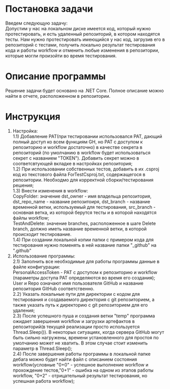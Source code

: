 # Постановка задачи<br />
 Введем следующую задачу: <br />
 Допустим у нас на локальном диске имеется код, который нужно протестировать, и есть удаленный репозиторий, в котором находятся тесты. Нам нужно протестировать имеющийся у нас код, загрузив его в репозиторий с тестами, получить локально результат тестирования кода и работы workflow и отменить любые изменения в репозитории, которые могли произойти во время тестирования.<br />
# Описание программы <br />
 Решение задачи будет основано на .NET Core. Полное описание можно найти в отчете, расположенном в репозитории. 
# Инструкция<br />
 1) Настройка:<br />
  1.1) Добавление PAT(при тестировании использовался PAT, дающий полный доступ ко всем функциям GH, но PAT с доступом к репозиторию и workflow достаточно) в качестве секрета в репозиторий (по умолчанию в workflow будет использоваться секрет с названием "TOKEN"). Добавить секрет можно в соответсвтующей вкладке в настройках репозитория;<br />
   1.2) При использовании собственных тестов, добавить в их .csproj код из текстового файла ForTestCsproj.txt, содержащегося в репозитории. Необходмо для корректной сборки/тестирования решения;<br />
   1.3) Внести изменения в workflow:<br />
   CopyFolder: значение dst_owner - имя владельца репозитория, dst_repo_name - название репозитоиря, dst_branch - название временной ветки, используемый для тестирования, src_branch - основная ветка, из которой берутся тесты и в которой находятся файлы workflow;<br />
   TestAndDelete: значение branches, расположенное в шаге Delete branch, должно иметь название временной ветки, в которой происходит тестирование.<br />
   1.4) При создании локальной копии папки с примером кода для тестирования нужно поменять в ней название папки "_github" на ".github" <br />
 2) Использование программы:<br />
   2.1) Заполнить все необходимые для работы программы данные в файле конфигурации:<br />
   PersonalAccessToken - PAT с доступом к репозиторию и workflow (параметры доступа PAT определяются во время его создания);<br />
   User и Repo означают имя пользователя GitHub и название репозитория GitHub соответственно.<br />
   2.2) Указать локальные пути для директории с кодом для тестирования и создаваемого директория с git репозиторием, а также указать путь к директорию с git репозиторием для его удаления;<br />
   2.3) После успешного пуша и создания ветки "temp" программа ожидает завершения workflow и загрузки артефактов в репозиторий(в текущей реализации просто используется Thread.Sleep()). В некоторых ситуациях, когда сервера GitHub могут быть сильно нагружены, времени установленного для простоя по умолчанию может не хватить. В этом случае стоит изменить параметр в Thread.Sleep();<br />
   2.4) После завершения работы программы в локальной папке дебага можно будет найти файл с описанием состояния workflow(условные "0+0" - успешное выполнение workflow и прохождение  тестов,"0+1" - ошибка на одном из этапов работы workflow, "0+2" - отрицательный результат тестирования, но успешная работа workflow); <br />
